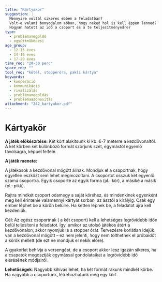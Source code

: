 ```yaml
---
title: "Kártyakör"
suggestion: | 
  Mennyire voltál sikeres ebben a feladatban?
  Volt-e valami bonyodalom abban, hogy neked hol is kell éppen lenned?
  Hogyan hatott az idő a csoport és a te teljesítményedre?
type:
  - problémamegoldó
  - együttműködési
age_group:
  - 12-13 éves
  - 14-16 éves
  - 17-20 éves
time_req: "20-30 perc"
space_req: ""
tool_req: "kötél, stopperóra, pakli kártya"
keywords: 
  - kooperáció
  - kommunikáció
  - rivalizálás
  - problémamegoldás
  - problémaazonosítás
attachment: "242_kartyakor.pdf"
---
```


# Kártyakör

**A játék előkészítése:** Két kört alakítsunk ki kb. 6-7 méterre a kezdővonaltól. A két körben két különböző formát szórjunk szét, egymástól egyenlő távolságra, képpel felfelé.

 **A játék menete:**

A játékosok a kezdővonal mögött állnak. Mondjuk el a csoportnak, hogy egyetlen eszközt sem lehet megmozdítani. A csoportot osszuk két egyenlő számú csoportra. Egyik csoporté az egyik forma (pl.: kör), a másiké a másik (pl.: pikk).

Rajtra mindkét csoport odamegy a saját köréhez, és mindenkinek egyenként meg kell érintenie valamennyi kártyát sorban, az ásztól a királyig. Csak egy ember léphet be a körön belülre. Ha ketten lépnek be, a feladatot újra kell kezdeniük.

Cél: Az egész csoportnak ( a két csoport) kell a lehetséges legrövidebb időn belül teljesíteni a feladatot. Így, amikor az utolsó játékos átért a kezdővonalon, akkor nyomjuk le a stopper órát. Tervezésre korlátlan idejük van a kezdővonal mögött – ez nem jelenti, hogy nem tölthetnek el próbaidőt a körök mellett (de ezt ne mondjuk el nekik előre).

A gyakorlat behívja a versengést, de a csoport akkor lesz igazán sikeres, ha a csapatok megosztják egymással gondolataikat a legrövidebb idő elérésének módjairól.

 **Lehetőségek**: Nagyobb kihívás lehet, ha két formát rakunk mindkét körbe. Ha nagyobb a csoportunk, létrehozhatunk még egy kört.
  
  
